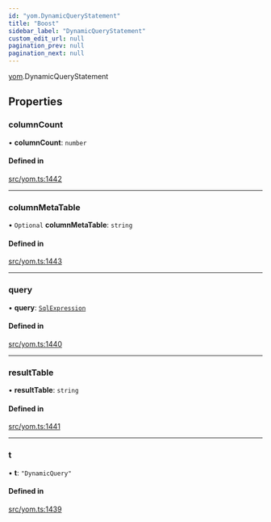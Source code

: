 ```yaml
---
id: "yom.DynamicQueryStatement"
title: "Boost"
sidebar_label: "DynamicQueryStatement"
custom_edit_url: null
pagination_prev: null
pagination_next: null
---
```


[yom](../namespaces/yom.md).DynamicQueryStatement

## Properties

### columnCount

• **columnCount**: `number`

#### Defined in

[src/yom.ts:1442](https://github.com/yolmio/boost/blob/b239488/src/yom.ts#L1442)

___

### columnMetaTable

• `Optional` **columnMetaTable**: `string`

#### Defined in

[src/yom.ts:1443](https://github.com/yolmio/boost/blob/b239488/src/yom.ts#L1443)

___

### query

• **query**: [`SqlExpression`](../namespaces/yom.md#sqlexpression)

#### Defined in

[src/yom.ts:1440](https://github.com/yolmio/boost/blob/b239488/src/yom.ts#L1440)

___

### resultTable

• **resultTable**: `string`

#### Defined in

[src/yom.ts:1441](https://github.com/yolmio/boost/blob/b239488/src/yom.ts#L1441)

___

### t

• **t**: ``"DynamicQuery"``

#### Defined in

[src/yom.ts:1439](https://github.com/yolmio/boost/blob/b239488/src/yom.ts#L1439)
